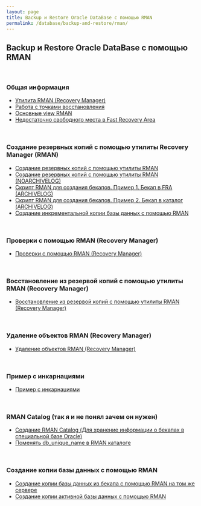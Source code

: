 ```yaml
---
layout: page
title: Backup и Restore Oracle DataBase с помощью RMAN
permalink: /database/backup-and-restore/rman/
---
```



## Backup и Restore Oracle DataBase с помощью RMAN

<br/>

### Общая информация

<ul>
    <li>
        <a href="/database/backup-and-restore/rman/about-oracle-rman/">Утилита RMAN (Recovery Manager)</a>
    </li>
    <li>
        <a href="/database/backup-and-restore/rman/restore-points/">Работа с точками восстановления</a>
    </li>
    <li>
        <a href="/database/backup-and-restore/rman/rman-view/"> Основные view RMAN</a>
    </li>
    <li>
        <a href="/database/backup-and-restore/rman/low-space-in-fra/">Недостаточно свободного места в Fast Recovery Area</a>
    </li>
</ul>



<br/>

### Создание резервных копий с помощью утилиты Recovery Manager (RMAN)



<ul>
    <li>
        <a href="/database/backup-and-restore/rman/oracle-rman-backup/">Создание резервных копий с помощью утилиты RMAN </a>
    </li>
    <li>
        <a href="/database/backup-and-restore/rman/oracle-rman-backup-noarchivelog/">Создание резервных копий с помощью утилиты RMAN (NOARCHIVELOG)</a>
    </li>
    <li>
        <a href="/database/backup-and-restore/rman/oracle_rman_scripts_example/example1/">Скрипт RMAN для создания бекапов. Пример 1. Бекап в FRA (ARCHIVELOG)</a>
    </li>
    <li>
        <a href="/database/backup-and-restore/rman/oracle_rman_scripts_example/example2/">Скрипт RMAN для создания бекапов. Пример 2. Бекап в каталог (ARCHIVELOG)</a>
    </li>
    <li>
        <a href="/database/backup-and-restore/rman/incremental-backup/">Создание инкрементальной копии базы данных с помощью RMAN</a>
    </li>
</ul>

<br/>

###  Проверки с помощью RMAN (Recovery Manager)

<ul>
    <li>
        <a href="/database/backup-and-restore/rman/oracle-rman-check/">Проверки с помощью RMAN (Recovery Manager)</a>
    </li>
</ul>

<br/>

### Восстановление из резервой копий с помощью утилиты RMAN (Recovery Manager)

<ul>
    <li>
        <a href="/database/backup-and-restore/rman/oracle-rman-restore-and-recover/">Восстановление из резервой копий с помощью утилиты RMAN (Recovery Manager)</a>
    </li>
</ul>


<br/>

### Удаление объектов RMAN (Recovery Manager)

<ul>
    <li>
        <a href="/database/backup-and-restore/rman/oracle-rman-delete/">Удаление объектов RMAN (Recovery Manager)</a>
    </li>
</ul>


<br/>

### Пример с инкарнациями

<ul>
    <li>
        <a href="/database/backup-and-restore/rman/rman-incarnations-sample/">Пример с инкарнациями</a>
    </li>
</ul>


<br/>

### RMAN Catalog (так я и не понял зачем он нужен)

<ul>
    <li>
        <a href="/database/backup-and-restore/rman/rman-catalog-installation/">Создание RMAN Catalog (Для хранение информации о бекапах в специальной базе Oracle)</a>
    </li>
    <li>
        <a href="/database/backup-and-restore/rman/change-db-unique-name-in-catalog/">Поменять db_unique_name в RMAN каталоге</a>
    </li>
</ul>



<br/>

### Создание копии базы данных с помощью RMAN

<ul>
    <li>
        <a href="/database/backup-and-restore/rman/duplicate-database/">Создание копии базы данных из бекапа с помощью RMAN на том же сервере</a>
    </li>
    <li>
        <a href="/database/backup-and-restore/rman/duplicate-active-database/">Создание копии активной базы данных с помощью RMAN</a>
    </li>



</ul>

